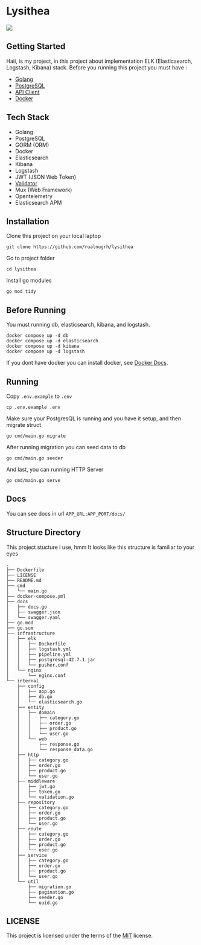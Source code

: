 # Lysithea

<img src="https://cdn.discordapp.com/attachments/1164921098425602108/1208851345080188999/wp-ghost.png?ex=65e4c98c&is=65d2548c&hm=fd0d386e1cad045b3e479b2108fb9f377e7b8b624a67bf327fed44c1b1d43b2a&">

## Getting Started

Haii, is my project, in this project about implementation ELK (Elasticsearch, Logstash, Kibana) stack. Before you running this project you must have :

- [Golang](https://go.dev/dl)
- [PostgreSQL](https://www.postgresql.org/download/)
- [API Client](https://www.postman.com/downloads/)
- [Docker](https://docs.docker.com/engine/install/)

## Tech Stack

- Golang
- PostgreSQL
- GORM (ORM)
- Docker
- Elasticsearch
- Kibana
- Logstash
- JWT (JSON Web Token)
- [Validator](https://github.com/go-playground/validator)
- Mux (Web Framework)
- Opentelemetry
- Elasticsearch APM

## Installation

Clone this project on your local laptop

```
git clone https://github.com/rualnugrh/lysithea
```

Go to project folder

```
cd lysithea
```

Install go modules

```
go mod tidy
```

## Before Running
You must running db, elasticsearch, kibana, and logstash.

```
docker compose up -d db
docker compose up -d elasticsearch
docker compose up -d kibana
docker compose up -d logstash
```

If you dont have docker you can install docker, see [Docker Docs](https://docs-docker-com.translate.goog/engine/install).

## Running

Copy `.env.example` to `.env`

```
cp .env.example .env
```

Make sure your PostgresQL is running and you have it setup, and then migrate struct

```
go cmd/main.go migrate
```

After running migration you can seed data to db

```
go cmd/main.go seeder
```

And last, you can running HTTP Server

```
go cmd/main.go serve
```

## Docs

You can see docs in url `APP_URL:APP_PORT/docs/`

## Structure Directory

This project stucture i use, hmm It looks like this structure is familiar to your eyes

```
.
├── Dockerfile
├── LICENSE
├── README.md
├── cmd
│   └── main.go
├── docker-compose.yml
├── docs
│   ├── docs.go
│   ├── swagger.json
│   └── swagger.yaml
├── go.mod
├── go.sum
├── infrastructure
│   ├── elk
│   │   ├── Dockerfile
│   │   ├── logstash.yml
│   │   ├── pipeline.yml
│   │   ├── postgresql-42.7.1.jar
│   │   └── pusher.conf
│   └── nginx
│       └── nginx.conf
└── internal
    ├── config
    │   ├── app.go
    │   ├── db.go
    │   └── elasticsearch.go
    ├── entity
    │   ├── domain
    │   │   ├── category.go
    │   │   ├── order.go
    │   │   ├── product.go
    │   │   └── user.go
    │   └── web
    │       ├── response.go
    │       └── response_data.go
    ├── http
    │   ├── category.go
    │   ├── order.go
    │   ├── product.go
    │   └── user.go
    ├── middleware
    │   ├── jwt.go
    │   ├── token.go
    │   └── validation.go
    ├── repository
    │   ├── category.go
    │   ├── order.go
    │   ├── product.go
    │   └── user.go
    ├── route
    │   ├── category.go
    │   ├── order.go
    │   ├── product.go
    │   └── user.go
    ├── service
    │   ├── category.go
    │   ├── order.go
    │   ├── product.go
    │   └── user.go
    └── util
        ├── migration.go
        ├── pagination.go
        ├── seeder.go
        └── uuid.go
```

## LICENSE

This project is licensed under the terms of the [MIT](./LICENSE) license.
